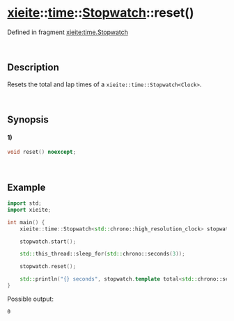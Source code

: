 # [xieite](../../../../../xieite.md)\:\:[time](../../../../../time.md)\:\:[Stopwatch<Clock>](../../../stopwatch.md)\:\:reset\(\)
Defined in fragment [xieite:time.Stopwatch](../../../../../../src/time/stopwatch.cpp)

&nbsp;

## Description
Resets the total and lap times of a `xieite::time::Stopwatch<Clock>`.

&nbsp;

## Synopsis
#### 1)
```cpp
void reset() noexcept;
```

&nbsp;

## Example
```cpp
import std;
import xieite;

int main() {
    xieite::time::Stopwatch<std::chrono::high_resolution_clock> stopwatch;

    stopwatch.start();

    std::this_thread::sleep_for(std::chrono::seconds(3));

    stopwatch.reset();

    std::println("{} seconds", stopwatch.template total<std::chrono::seconds>().count());
}
```
Possible output:
```
0
```

